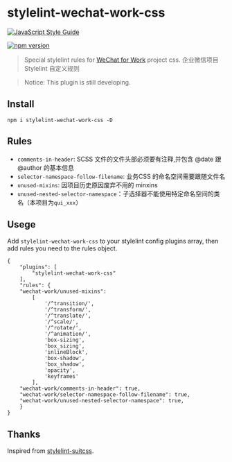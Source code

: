 # stylelint-wechat-work-css

[![JavaScript Style Guide](https://cdn.rawgit.com/standard/standard/master/badge.svg)](https://github.com/standard/standard)

[![npm version](https://badge.fury.io/js/stylelint-wechat-work-css.svg)](https://www.npmjs.com/package/stylelint-wechat-work-css)

> Special stylelint rules for [WeChat for Work](https://work.weixin.qq.com) project css. 企业微信项目 Stylelint 自定义规则

> Notice: This plugin is still developing.



## Install

```		
npm i stylelint-wechat-work-css -D
```


## Rules

- `comments-in-header`: SCSS 文件的文件头部必须要有注释,并包含 @date 跟 @author 的基本信息
- `selector-namespace-follow-filename`: 业务CSS 的命名空间需要跟随文件名
- `unused-mixins`: 因项目历史原因废弃不用的 minxins
- `unused-nested-selector-namespace`：子选择器不能使用特定命名空间的类名（本项目为`qui_xxx`）


## Usege

Add `stylelint-wechat-work-css` to your stylelint config plugins array, then add rules you need to the rules object.

```
{
	"plugins": [
		"stylelint-wechat-work-css"
	],
	"rules": {
	"wechat-work/unused-mixins":
	    [
	        '/^transition/',
	        '/^transform/',
	        '/^translate/',
	        '/^scale/',
	        '/^rotate/',
	        '/^animation/',
	        'box-sizing',
	        'box_sizing',
	        'inlineBlock',
	        'box-shadow',
	        'box_shadow',
	        'opacity',
	        'keyframes'
	    ],
	"wechat-work/comments-in-header": true,
	"wechat-work/selector-namespace-follow-filename": true,
	"wechat-work/unused-nested-selector-namespace": true,
	}
}

```

## Thanks

Inspired from [stylelint-suitcss](https://github.com/suitcss/stylelint-suitcss).
